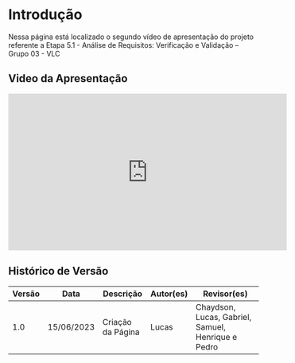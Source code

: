# Introdução

Nessa página está localizado o segundo vídeo de apresentação do projeto referente a Etapa 5.1 - Análise de Requisitos: Verificação e Validação – Grupo 03 - VLC

## Video da Apresentação

<iframe width="560" height="315" src="https://www.youtube.com/embed/FTI1URbYTKw" title="YouTube video player" frameborder="0" allow="accelerometer; autoplay; clipboard-write; encrypted-media; gyroscope; picture-in-picture; web-share" allowfullscreen></iframe>

## Histórico de Versão

| Versão | Data       | Descrição          | Autor(es) | Revisor(es)                                         |
| ------- | ---------- | -------------------- | --------- | --------------------------------------------------- |
| 1.0     | 15/06/2023 | Criação da Página | Lucas     | Chaydson, Lucas, Gabriel, Samuel, Henrique e Pedro |
